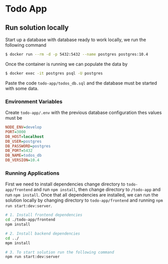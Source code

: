 # Todo App

## Run solution locally

Start up a database with database ready to work locally, we run the following command

```bash
$ docker run --rm -d -p 5432:5432 --name postgres postgres:10.4
```

Once the container is running we can populate the data by

```bash
$ docker exec -it postgres psql -U postgres
```

Paste the code `todo-app/todos_db.sql` and the database must be started with some data.

### Environment Variables

Create `todo-app/.env` with the previous database configuration thes values must be

```ini
NODE_ENV=develop
PORT=3000
DB_HOST=localhost
DB_USER=postgres
DB_PASSWORD=postgres
DB_PORT=5432
DB_NAME=todos_db
DB_VERSION=10.4
```

### Running Applications

First we need to install dependencies change directory to `todo-app/frontend` and run `npm install`, then change directory to `/todo-app` and run `npm install`. Once that all dependencies are installed, we can run the solution locally by changing directory to `todo-app/frontend` and running `npm run start:dev:server`.

```bash
# 1. Install frontend dependencies
cd ./todo-app/frontend
npm install

# 2. Install backend dependencies
cd ../
mpm install

# 3. To start solution run the following command
npm run start:dev:server
```
